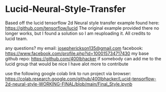 # Lucid-Neural-Style-Transfer

Based off the lucid tensorflow 2d Neural style transfer example found here: https://github.com/tensorflow/lucid
The original example provided there no longer works, but I found a solution so I am reuploading it. All credits to lucid team.

any questions? 
my email: josepherickson135@gmail.com 
facebook: https://www.facebook.com/profile.php?id=100015734717430
my base github repo: https://github.com/400lbhacker
if somebody can add me to the lucid group that would be nice I have alot more to contribute

use the following google colab link to run project via browser:
https://colab.research.google.com/github/400lbhacker/Lucid-tensorflow-2d-neural-style-WORKING-FINAL/blob/main/Final_Style.ipynb
